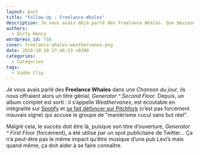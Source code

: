 ```yaml
---
layout: post
title: "Follow-Up : Freelance Whales"
description: Je vous avais déjà parlé des Freelance Whales. Que deviennent-ils ?
authors:
  - Dirty Henry
wordpress_id: 716
cover: freelance-whales-weathervanes.png
date: 2010-10-20 17:46:23 +0200
categories:
  - Catégories
tags:
  - Vidéo Clip
---
```


Je vous avais parlé des **Freelance Whales** dans une _Chanson du jour_, ils
nous offraient alors un titre génial, _Generator ^ Second Floor_. Depuis, un
album complet est sorti : il s’appelle _Weathervanes_, est écoutable en
intégralité sur [Spotify][1] et [se fait défoncer sur Pitchfork][2] (c’est pas
forcément mauvais signe) qui accuse le groupe de "maniérisme cucul sans but
réel".

Malgré cela, le succès doit être là, puisque son titre d’ouverture, _Generator ^
First Floor_ (forcément), a été utilisé par un spot publicitaire de Twitter… Ça
n’a peut-être pas le même impact qu’être musique d’une pub Levi’s mais quand
même, ça doit aider à se faire connaître.

[1]: https://open.spotify.com/album/4XYtSHEBqUnYbxJ5q3pCze
[2]: https://pitchfork.com/reviews/albums/13955-weathervanes/

